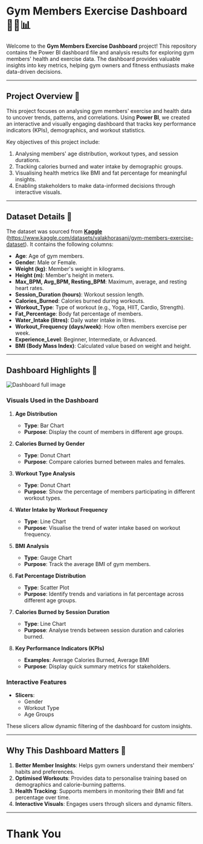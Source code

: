 # **Gym Members Exercise Dashboard** 🏋️‍♂️📊  

Welcome to the **Gym Members Exercise Dashboard** project! This repository contains the Power BI dashboard file and analysis results for exploring gym members' health and exercise data. The dashboard provides valuable insights into key metrics, helping gym owners and fitness enthusiasts make data-driven decisions.  

---

## **Project Overview** 📝  
This project focuses on analysing gym members' exercise and health data to uncover trends, patterns, and correlations. Using **Power BI**, we created an interactive and visually engaging dashboard that tracks key performance indicators (KPIs), demographics, and workout statistics.  

Key objectives of this project include:  
1. Analysing members' age distribution, workout types, and session durations.  
2. Tracking calories burned and water intake by demographic groups.  
3. Visualising health metrics like BMI and fat percentage for meaningful insights.  
4. Enabling stakeholders to make data-informed decisions through interactive visuals.  

---

## **Dataset Details** 📂  
The dataset was sourced from **[Kaggle](#)** (https://www.kaggle.com/datasets/valakhorasani/gym-members-exercise-dataset). It contains the following columns:  

- **Age**: Age of gym members.  
- **Gender**: Male or Female.  
- **Weight (kg)**: Member's weight in kilograms.  
- **Height (m)**: Member's height in meters.  
- **Max_BPM, Avg_BPM, Resting_BPM**: Maximum, average, and resting heart rates.  
- **Session_Duration (hours)**: Workout session length.  
- **Calories_Burned**: Calories burned during workouts.  
- **Workout_Type**: Type of workout (e.g., Yoga, HIIT, Cardio, Strength).  
- **Fat_Percentage**: Body fat percentage of members.  
- **Water_Intake (litres)**: Daily water intake in litres.  
- **Workout_Frequency (days/week)**: How often members exercise per week.  
- **Experience_Level**: Beginner, Intermediate, or Advanced.  
- **BMI (Body Mass Index)**: Calculated value based on weight and height.  

---

## **Dashboard Highlights** 🎯  
![Dashboard full image](https://github.com/user-attachments/assets/5f1fde54-1602-4c72-ba43-050745900b3f)
### **Visuals Used in the Dashboard**  
1. **Age Distribution**  
   - **Type**: Bar Chart  
   - **Purpose**: Display the count of members in different age groups.  



2. **Calories Burned by Gender**  
   - **Type**: Donut Chart  
   - **Purpose**: Compare calories burned between males and females.  

3. **Workout Type Analysis**  
   - **Type**: Donut Chart  
   - **Purpose**: Show the percentage of members participating in different workout types.  

4. **Water Intake by Workout Frequency**  
   - **Type**: Line Chart  
   - **Purpose**: Visualise the trend of water intake based on workout frequency.  

5. **BMI Analysis**  
   - **Type**: Gauge Chart  
   - **Purpose**: Track the average BMI of gym members.  

6. **Fat Percentage Distribution**  
   - **Type**: Scatter Plot  
   - **Purpose**: Identify trends and variations in fat percentage across different age groups.  

7. **Calories Burned by Session Duration**  
   - **Type**: Line Chart  
   - **Purpose**: Analyse trends between session duration and calories burned.  

8. **Key Performance Indicators (KPIs)**  
   - **Examples**: Average Calories Burned, Average BMI  
   - **Purpose**: Display quick summary metrics for stakeholders.  

### **Interactive Features**  
- **Slicers**:  
   - Gender  
   - Workout Type  
   - Age Groups  

These slicers allow dynamic filtering of the dashboard for custom insights.  

---

## **Why This Dashboard Matters** 🌟  
1. **Better Member Insights**: Helps gym owners understand their members' habits and preferences.  
2. **Optimised Workouts**: Provides data to personalise training based on demographics and calorie-burning patterns.  
3. **Health Tracking**: Supports members in monitoring their BMI and fat percentage over time.  
4. **Interactive Visuals**: Engages users through slicers and dynamic filters.  

---

# Thank You

